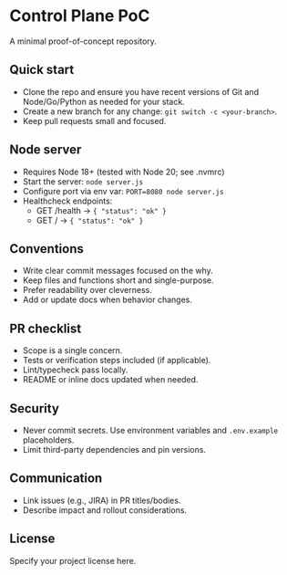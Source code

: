 # Control Plane PoC

A minimal proof-of-concept repository.

## Quick start
- Clone the repo and ensure you have recent versions of Git and Node/Go/Python as needed for your stack.
- Create a new branch for any change: `git switch -c <your-branch>`.
- Keep pull requests small and focused.

## Node server
- Requires Node 18+ (tested with Node 20; see .nvmrc)
- Start the server: `node server.js`
- Configure port via env var: `PORT=8080 node server.js`
- Healthcheck endpoints:
  - GET /health -> `{ "status": "ok" }`
  - GET / -> `{ "status": "ok" }`

## Conventions
- Write clear commit messages focused on the why.
- Keep files and functions short and single-purpose.
- Prefer readability over cleverness.
- Add or update docs when behavior changes.

## PR checklist
- Scope is a single concern.
- Tests or verification steps included (if applicable).
- Lint/typecheck pass locally.
- README or inline docs updated when needed.

## Security
- Never commit secrets. Use environment variables and `.env.example` placeholders.
- Limit third-party dependencies and pin versions.

## Communication
- Link issues (e.g., JIRA) in PR titles/bodies.
- Describe impact and rollout considerations.

## License
Specify your project license here.
